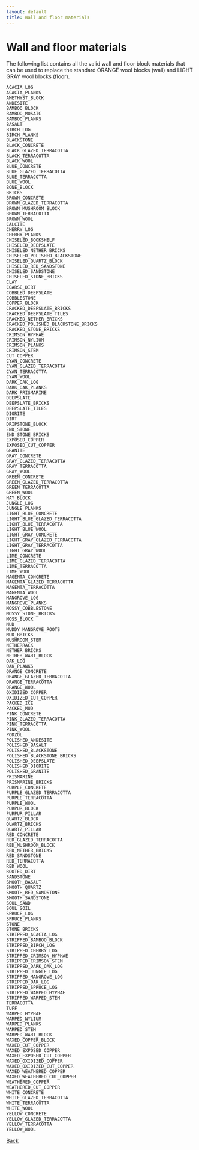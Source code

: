 ```yaml
---
layout: default
title: Wall and floor materials
---
```


# Wall and floor materials

The following list contains all the valid wall and floor block materials that can be used to replace the standard ORANGE
wool blocks (wall) and LIGHT GRAY wool blocks (floor).

    ACACIA_LOG
    ACACIA_PLANKS
    AMETHYST_BLOCK
    ANDESITE
    BAMBOO_BLOCK
    BAMBOO_MOSAIC
    BAMBOO_PLANKS
    BASALT
    BIRCH_LOG
    BIRCH_PLANKS
    BLACKSTONE
    BLACK_CONCRETE
    BLACK_GLAZED_TERRACOTTA
    BLACK_TERRACOTTA
    BLACK_WOOL
    BLUE_CONCRETE
    BLUE_GLAZED_TERRACOTTA
    BLUE_TERRACOTTA
    BLUE_WOOL
    BONE_BLOCK
    BRICKS
    BROWN_CONCRETE
    BROWN_GLAZED_TERRACOTTA
    BROWN_MUSHROOM_BLOCK
    BROWN_TERRACOTTA
    BROWN_WOOL
    CALCITE
    CHERRY_LOG
    CHERRY_PLANKS
    CHISELED_BOOKSHELF
    CHISELED_DEEPSLATE
    CHISELED_NETHER_BRICKS
    CHISELED_POLISHED_BLACKSTONE
    CHISELED_QUARTZ_BLOCK
    CHISELED_RED_SANDSTONE
    CHISELED_SANDSTONE
    CHISELED_STONE_BRICKS
    CLAY
    COARSE_DIRT
    COBBLED_DEEPSLATE
    COBBLESTONE
    COPPER_BLOCK
    CRACKED_DEEPSLATE_BRICKS
    CRACKED_DEEPSLATE_TILES
    CRACKED_NETHER_BRICKS
    CRACKED_POLISHED_BLACKSTONE_BRICKS
    CRACKED_STONE_BRICKS
    CRIMSON_HYPHAE
    CRIMSON_NYLIUM
    CRIMSON_PLANKS
    CRIMSON_STEM
    CUT_COPPER
    CYAN_CONCRETE
    CYAN_GLAZED_TERRACOTTA
    CYAN_TERRACOTTA
    CYAN_WOOL
    DARK_OAK_LOG
    DARK_OAK_PLANKS
    DARK_PRISMARINE
    DEEPSLATE
    DEEPSLATE_BRICKS
    DEEPSLATE_TILES
    DIORITE
    DIRT
    DRIPSTONE_BLOCK
    END_STONE
    END_STONE_BRICKS
    EXPOSED_COPPER
    EXPOSED_CUT_COPPER
    GRANITE
    GRAY_CONCRETE
    GRAY_GLAZED_TERRACOTTA
    GRAY_TERRACOTTA
    GRAY_WOOL
    GREEN_CONCRETE
    GREEN_GLAZED_TERRACOTTA
    GREEN_TERRACOTTA
    GREEN_WOOL
    HAY_BLOCK
    JUNGLE_LOG
    JUNGLE_PLANKS
    LIGHT_BLUE_CONCRETE
    LIGHT_BLUE_GLAZED_TERRACOTTA
    LIGHT_BLUE_TERRACOTTA
    LIGHT_BLUE_WOOL
    LIGHT_GRAY_CONCRETE
    LIGHT_GRAY_GLAZED_TERRACOTTA
    LIGHT_GRAY_TERRACOTTA
    LIGHT_GRAY_WOOL
    LIME_CONCRETE
    LIME_GLAZED_TERRACOTTA
    LIME_TERRACOTTA
    LIME_WOOL
    MAGENTA_CONCRETE
    MAGENTA_GLAZED_TERRACOTTA
    MAGENTA_TERRACOTTA
    MAGENTA_WOOL
    MANGROVE_LOG
    MANGROVE_PLANKS
    MOSSY_COBBLESTONE
    MOSSY_STONE_BRICKS
    MOSS_BLOCK
    MUD
    MUDDY_MANGROVE_ROOTS
    MUD_BRICKS
    MUSHROOM_STEM
    NETHERRACK
    NETHER_BRICKS
    NETHER_WART_BLOCK
    OAK_LOG
    OAK_PLANKS
    ORANGE_CONCRETE
    ORANGE_GLAZED_TERRACOTTA
    ORANGE_TERRACOTTA
    ORANGE_WOOL
    OXIDIZED_COPPER
    OXIDIZED_CUT_COPPER
    PACKED_ICE
    PACKED_MUD
    PINK_CONCRETE
    PINK_GLAZED_TERRACOTTA
    PINK_TERRACOTTA
    PINK_WOOL
    PODZOL
    POLISHED_ANDESITE
    POLISHED_BASALT
    POLISHED_BLACKSTONE
    POLISHED_BLACKSTONE_BRICKS
    POLISHED_DEEPSLATE
    POLISHED_DIORITE
    POLISHED_GRANITE
    PRISMARINE
    PRISMARINE_BRICKS
    PURPLE_CONCRETE
    PURPLE_GLAZED_TERRACOTTA
    PURPLE_TERRACOTTA
    PURPLE_WOOL
    PURPUR_BLOCK
    PURPUR_PILLAR
    QUARTZ_BLOCK
    QUARTZ_BRICKS
    QUARTZ_PILLAR
    RED_CONCRETE
    RED_GLAZED_TERRACOTTA
    RED_MUSHROOM_BLOCK
    RED_NETHER_BRICKS
    RED_SANDSTONE
    RED_TERRACOTTA
    RED_WOOL
    ROOTED_DIRT
    SANDSTONE
    SMOOTH_BASALT
    SMOOTH_QUARTZ
    SMOOTH_RED_SANDSTONE
    SMOOTH_SANDSTONE
    SOUL_SAND
    SOUL_SOIL
    SPRUCE_LOG
    SPRUCE_PLANKS
    STONE
    STONE_BRICKS
    STRIPPED_ACACIA_LOG
    STRIPPED_BAMBOO_BLOCK
    STRIPPED_BIRCH_LOG
    STRIPPED_CHERRY_LOG
    STRIPPED_CRIMSON_HYPHAE
    STRIPPED_CRIMSON_STEM
    STRIPPED_DARK_OAK_LOG
    STRIPPED_JUNGLE_LOG
    STRIPPED_MANGROVE_LOG
    STRIPPED_OAK_LOG
    STRIPPED_SPRUCE_LOG
    STRIPPED_WARPED_HYPHAE
    STRIPPED_WARPED_STEM
    TERRACOTTA
    TUFF
    WARPED_HYPHAE
    WARPED_NYLIUM
    WARPED_PLANKS
    WARPED_STEM
    WARPED_WART_BLOCK
    WAXED_COPPER_BLOCK
    WAXED_CUT_COPPER
    WAXED_EXPOSED_COPPER
    WAXED_EXPOSED_CUT_COPPER
    WAXED_OXIDIZED_COPPER
    WAXED_OXIDIZED_CUT_COPPER
    WAXED_WEATHERED_COPPER
    WAXED_WEATHERED_CUT_COPPER
    WEATHERED_COPPER
    WEATHERED_CUT_COPPER
    WHITE_CONCRETE
    WHITE_GLAZED_TERRACOTTA
    WHITE_TERRACOTTA
    WHITE_WOOL
    YELLOW_CONCRETE
    YELLOW_GLAZED_TERRACOTTA
    YELLOW_TERRACOTTA
    YELLOW_WOOL

[Back](javascript:history.back();)
